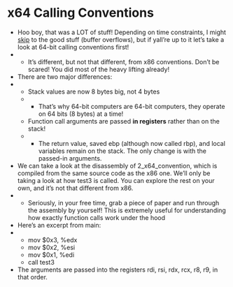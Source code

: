 # x64 Calling Conventions

* Hoo boy, that was a LOT of stuff! Depending on time constraints, I might [skip](https://docs.google.com/presentation/d/15A4pv1zScx2K8IxyLFspuToyGNOKuqC3y2uhhnHnI4I/edit#slide=id.g6b1e0e52b2_0_651) to the good stuff \(buffer overflows\), but if yall’re up to it let’s take a look at 64-bit calling conventions first!
* * It’s different, but not that different, from x86 conventions. Don’t be scared! You did most of the heavy lifting already!
* There are two major differences:
* * Stack values are now 8 bytes big, not 4 bytes
  * * That’s why 64-bit computers are 64-bit computers, they operate on 64 bits \(8 bytes\) at a time!
  * Function call arguments are passed **in registers** rather than on the stack!
  * * The return value, saved ebp \(although now called rbp\), and local variables remain on the stack. The only change is with the passed-in arguments.
* We can take a look at the disassembly of 2\_x64\_convention, which is compiled from the same source code as the x86 one. We’ll only be taking a look at how test3 is called. You can explore the rest on your own, and it’s not that different from x86.
* * Seriously, in your free time, grab a piece of paper and run through the assembly by yourself! This is extremely useful for understanding how exactly function calls work under the hood
* Here’s an excerpt from main:
* * mov $0x3, %edx
  * mov $0x2, %esi
  * mov $0x1, %edi
  * call test3
* The arguments are passed into the registers rdi, rsi, rdx, rcx, r8, r9, in that order.

